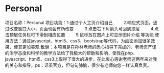 # Personal
项目名称：Personal
项目功能：1.通过个人主页介绍自己
         2.响应式页面，通过改变窗口大小，页面也会有所改变
         3.点击右下角箭头可回到顶层
         4.点击顶层任务栏可下滑到相应位置
         5.鼠标放在图片上可显示图片介绍
         等功能
使用方法：通过javascript、html5、css3、bootstrap等代码，为画面添加很多效果，使其更加美观
致谢：本项目是在孙林老师的悉心指导下完成的，老师您严谨的治学态度和科学的教学方法给了我极大的帮助和影响，使我在php、javascript、html5、css3上取得了很大的进步，在此衷心感谢老师这两年来对我的关心和指导。ps：话虽官方，但句句肺腑，很少有老师向您一样认真负责。
